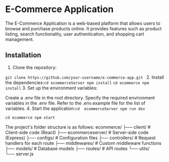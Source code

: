 # E-Commerce Application

The E-Commerce Application is a web-based platform that allows users to browse and purchase products online. It provides features such as product listing, search functionality, user authentication, and shopping cart management.

## Installation

1. Clone the repository:

`git clone https://github.com/your-username/e-commerce-app.git
`
2. Install the dependencies:`cd ecommerceServer
npm install`
`cd ecommerce
npm install`
3. Set up the environment variables:

Create a .env file in the root directory.
Specify the required environment variables in the .env file. Refer to the .env.example file for the list of variables.
4. Start the application:`cd  ecommerceServer
npm run dev`

`cd ecommerce
npm start`

The project's folder structure is as follows:
ecommerce/
  ├── client/                   # Client-side code (React)
  ├── ecommerceserver/                   # Server-side code (Express)
    ├── configs/                  # Configuration files
    ├── controllers/              # Request handlers for each route
    ├── middlewares/              # Custom middleware functions
    ├── models/                   # Database models
    ├── routes/                   # API routes
    └── utils/  
    └── server.js  
    
